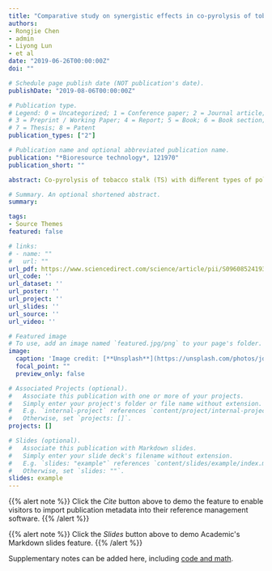 ```yaml
---
title: "Comparative study on synergistic effects in co-pyrolysis of tobacco stalk with polymer wastes: Thermal behavior, gas formation, and kinetics"
authors:
- Rongjie Chen
- admin
- Liyong Lun
- et al
date: "2019-06-26T00:00:00Z"
doi: ""

# Schedule page publish date (NOT publication's date).
publishDate: "2019-08-06T00:00:00Z"

# Publication type.
# Legend: 0 = Uncategorized; 1 = Conference paper; 2 = Journal article;
# 3 = Preprint / Working Paper; 4 = Report; 5 = Book; 6 = Book section;
# 7 = Thesis; 8 = Patent
publication_types: ["2"]

# Publication name and optional abbreviated publication name.
publication: "*Bioresource technology*, 121970"
publication_short: ""

abstract: Co-pyrolysis of tobacco stalk (TS) with diﬀerent types of polymer wastes such as scrap tire (ST), polypropylene (PP) and polyvinyl chloride (PVC) was investigated. Thermogravimetric analyzer coupled with Fourier transform infrared spectrometer was carried out to examine the thermochemical properties, kinetics, and gas generation. The results of the co-pyrolysis showed a synergistic eﬀect compared to the pyrolysis of the individual components. When using TS/ST co-pyrolysis, the reduction in char residue was about 6% (dry wt. basis) and the increase in organic gases exceeded 20%. 

# Summary. An optional shortened abstract.
summary: 

tags:
- Source Themes
featured: false

# links:
# - name: ""
#   url: ""
url_pdf: https://www.sciencedirect.com/science/article/pii/S0960852419312003/pdfft?md5=085e6f2766b09a5c8073a96f7f0f5aac&pid=1-s2.0-S0960852419312003-main.pdf
url_code: ''
url_dataset: ''
url_poster: ''
url_project: ''
url_slides: ''
url_source: ''
url_video: ''

# Featured image
# To use, add an image named `featured.jpg/png` to your page's folder. 
image:
  caption: 'Image credit: [**Unsplash**](https://unsplash.com/photos/jdD8gXaTZsc)'
  focal_point: ""
  preview_only: false

# Associated Projects (optional).
#   Associate this publication with one or more of your projects.
#   Simply enter your project's folder or file name without extension.
#   E.g. `internal-project` references `content/project/internal-project/index.md`.
#   Otherwise, set `projects: []`.
projects: []

# Slides (optional).
#   Associate this publication with Markdown slides.
#   Simply enter your slide deck's filename without extension.
#   E.g. `slides: "example"` references `content/slides/example/index.md`.
#   Otherwise, set `slides: ""`.
slides: example
---
```


{{% alert note %}}
Click the *Cite* button above to demo the feature to enable visitors to import publication metadata into their reference management software.
{{% /alert %}}

{{% alert note %}}
Click the *Slides* button above to demo Academic's Markdown slides feature.
{{% /alert %}}

Supplementary notes can be added here, including [code and math](https://sourcethemes.com/academic/docs/writing-markdown-latex/).
